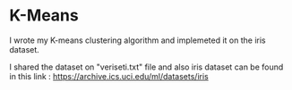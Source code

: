 # K-Means

I wrote my K-means clustering algorithm and implemeted it on the iris dataset.

I shared the dataset on "veriseti.txt" file and also iris dataset can be found in this link : https://archive.ics.uci.edu/ml/datasets/iris
